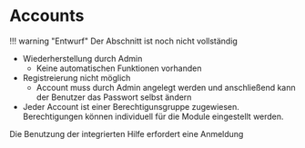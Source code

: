 # Accounts

!!! warning "Entwurf"
	Der Abschnitt ist noch nicht vollständig

- Wiederherstellung durch Admin
  - Keine automatischen Funktionen vorhanden
- Registreierung nicht möglich
  - Account muss durch Admin angelegt werden und anschließend kann der Benutzer das Passwort selbst ändern
- Jeder Account ist einer Berechtigunsgruppe zugewiesen. Berechtigungen können individuell für die Module eingestellt werden.

Die Benutzung der integrierten Hilfe erfordert eine Anmeldung



